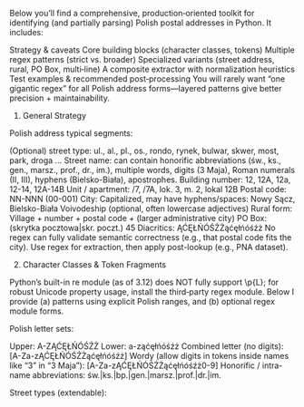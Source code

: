 Below you’ll find a comprehensive, production‑oriented toolkit for identifying (and partially parsing) Polish postal addresses in Python. It includes:

Strategy & caveats
Core building blocks (character classes, tokens)
Multiple regex patterns (strict vs. broader)
Specialized variants (street address, rural, PO Box, multi‑line)
A composite extractor with normalization heuristics
Test examples & recommended post‑processing
You will rarely want “one gigantic regex” for all Polish address forms—layered patterns give better precision + maintainability.

1. General Strategy

Polish address typical segments:

(Optional) street type: ul., al., pl., os., rondo, rynek, bulwar, skwer, most, park, droga …
Street name: can contain honorific abbreviations (św., ks., gen., marsz., prof., dr., im.), multiple words, digits (3 Maja), Roman numerals (II, III), hyphens (Bielsko-Biała), apostrophes.
Building number: 12, 12A, 12a, 12-14, 12A-14B
Unit / apartment: /7, /7A, lok. 3, m. 2, lokal 12B
Postal code: NN-NNN (00-001)
City: Capitalized, may have hyphens/spaces: Nowy Sącz, Bielsko-Biała
Voivodeship (optional, often lowercase adjectives)
Rural form: Village + number + postal code + (larger administrative city)
PO Box: (skrytka pocztowa|skr. poczt.) 45
Diacritics: ĄĆĘŁŃÓŚŹŻąćęłńóśźż
No regex can fully validate semantic correctness (e.g., that postal code fits the city). Use regex for extraction, then apply post-lookup (e.g., PNA dataset).

2. Character Classes & Token Fragments

Python’s built-in re module (as of 3.12) does NOT fully support \p{L}; for robust Unicode property usage, install the third‑party regex module. Below I provide (a) patterns using explicit Polish ranges, and (b) optional regex module forms.

Polish letter sets:

Upper: A-ZĄĆĘŁŃÓŚŹŻ
Lower: a-ząćęłńóśźż
Combined letter (no digits): [A-Za-zĄĆĘŁŃÓŚŹŻąćęłńóśźż]
Wordy (allow digits in tokens inside names like “3” in “3 Maja”): [A-Za-zĄĆĘŁŃÓŚŹŻąćęłńóśźż0-9]
Honorific / intra-name abbreviations: św\.|ks\.|bp\.|gen\.|marsz\.|prof\.|dr\.|im\.

Street types (extendable):

